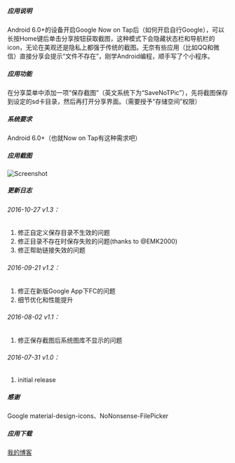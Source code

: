 
##### 应用说明
Android 6.0+的设备开启Google Now on Tap后（如何开启自行Google），可以长按Home键后单击分享按钮获取截图，这种模式下会隐藏状态栏和导航栏的icon，无论在美观还是隐私上都强于传统的截图。无奈有些应用（比如QQ和微信）直接分享会提示“文件不存在”，刚学Android编程，顺手写了个小程序。


##### 应用功能
在分享菜单中添加一项“保存截图”（英文系统下为“SaveNoTPic”），先将截图保存到设定的sd卡目录，然后再打开分享界面。（需要授予“存储空间”权限）

##### 系统要求
Android 6.0+（也就Now on Tap有这种需求吧）

##### 应用截图

![Screenshot](https://smartjinyu.com/img/2016-07-31/SaveNoTPic.png)


##### 更新日志

###### 2016-10-27 v1.3：
1. 修正自定义保存目录不生效的问题
2. 修正目录不存在时保存失败的问题(thanks to @EMK2000)
3. 修正帮助链接失效的问题

###### 2016-09-21 v1.2：
1. 修正在新版Google App下FC的问题
2. 细节优化和性能提升

###### 2016-08-02 v1.1：
1. 修正保存截图后系统图库不显示的问题

###### 2016-07-31 v1.0：
1. initial release


##### 感谢
Google material-design-icons、NoNonsense-FilePicker


##### 应用下载

[我的博客]

[我的博客]:https://smartjinyu.com/savenotpic/2016/08/02/SaveNoTPic.html
